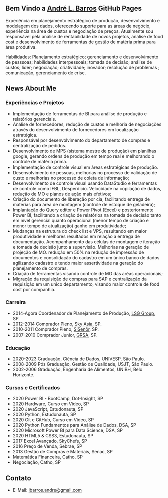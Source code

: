 ## Bem Vindo a [André L. Barros](https://github.com/lbarrosandre) GitHub Pages

Experiência em planejamento estratégico de produção, desenvolvimento e modelagem dos dados, oferecendo suporte para as áreas de negócio, experiência na área de custos e negociação de
preços.
Atualmente sou responsável pela análise de rentabilidade de novos projetos, analise de food cost e desenvolvimento de ferramentas de gestão de matéria prima para área produtiva.

Habilidades: Planejamento estratégico; gerenciamento e desenvolvimento de pesssoas; habilidades interpessoais; tomada de decisão; análise de custos; lider; negociação; criatividade; inovador; resolução de problemas ; comunicação, gerenciamento de crise.

## News About Me
### Experiências e Projetos
* Implementação de ferramentas de BI para análise de produção e relatórios gerenciais.
* Análise de fornecedores, redução de custos e melhoria de negociações através do desenvolvimento de fornecedores em localização estratégica.
* Responsável por desenvolvimento do departamento de compras e centralização de pedidos.
* Desenvolvimento de MPS (sistema mestre de produção) em planilhas google, gerando ordens de produção em tempo real e melhorando o controle de matéria prima.
* Implementação de controle visual em áreas estratégicas de produção.
* Desenvolvimento de pessoas, melhorias no processo de validação de custo e melhorias no processo de coleta de informação;
* Desenvolvimento de controle visual usando DataStudio e ferramentas de controle como IFBL, Desperdicio. Velocidade na copilação de dados, redução de MO e planos de ação mais     efetivos;
* Criação do documento de liberação por cia, facilitando entrega de materias para área de montagem (controle de estoque de geladeira);
* Implantação do Query editor e Power Pivot (Excel) e posteriormente Power BI, facilitando a criação de relatórios na tomada de decisão tanto em nível gerencial quanto             operacional (menor tempo de criação e menor tempo de atualização) ganho em produtividade;
* Mudanças na estrutura do check list e VPS, resultando em maior produtividade e melhores resultados em relação a entrega de documentação. Acompanhamento das células de montagem   e iteração e tomada de decisão junto a supervisão. Melhorias na geração de projeção de MO. redução em 50% na redução de impressão de documentos e consolidação do cadastro em     um único banco de dados agilizando cadastro e tendo maior assertividade na geração do planejamento de compras.
* Criação de ferramentas visando controle de MO das aréas operacionais;
* Migração da requisição de compras para SAP e centralização da requisição em um unico departamento, visando maior controle de food cost por companhia.

### Carreira
* 2014-Agora  Coordenador de Planejamento de Produção,  [LSG Group](https://www.lsg-group.com), SP.
* 2012-2014  Comprador Pleno, [Sky Asia](http://www.skyasia.com.br), SP.
* 2010-2011  Comprador Pleno, [SiSenõr](https://sisenor.com.br), SP.
* 2007-2010  Comprador Junior, [GRSA](http://www.grsa.com.br), SP.

### Educação
* 2020-2023 Graduação, Ciência de Dados, UNIVESP, São Paulo.
* 2008-2009 Pós Graduação, Gestão de Qualidade, USJT, São Paulo.
* 2002-2006 Graduação, Engenharia de Alimentos, UNIBH, Belo Horizonte.

### Cursos e Certificados
* 2020 Power BI - BootCamp, Dot-Insight, SP 
* 2020 Hardware, Curso em Video, SP
* 2020 JavaScript, Estudonauta, SP
* 2020 Python, Estudonauta, SP
* 2020 Git e GitHub, Curso em Video, SP
* 2020 Python Fundamentos para Análise de Dados, DSA, SP
* 2020 Microsoft Power BI para Data Science, DSA, SP
* 2020 HTML5 & CSS3, Estudonauta, SP
* 2017 Excel Avançado, SkyChefs, SP
* 2016 Preço de Venda, Sebrae, SP
* 2013 Gestão de Compras e Materiais, Senac, SP
* Matemática Financeira, Catho, SP
* Negociação, Catho, SP

## Contato
* E-Mail: lbarros.andre@gmail.com
